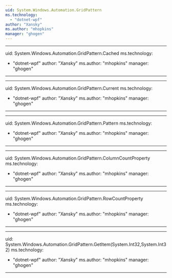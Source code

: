 ```yaml
---
uid: System.Windows.Automation.GridPattern
ms.technology: 
  - "dotnet-wpf"
author: "Xansky"
ms.author: "mhopkins"
manager: "ghogen"
---
```


---
uid: System.Windows.Automation.GridPattern.Cached
ms.technology: 
  - "dotnet-wpf"
author: "Xansky"
ms.author: "mhopkins"
manager: "ghogen"
---

---
uid: System.Windows.Automation.GridPattern.Current
ms.technology: 
  - "dotnet-wpf"
author: "Xansky"
ms.author: "mhopkins"
manager: "ghogen"
---

---
uid: System.Windows.Automation.GridPattern.Pattern
ms.technology: 
  - "dotnet-wpf"
author: "Xansky"
ms.author: "mhopkins"
manager: "ghogen"
---

---
uid: System.Windows.Automation.GridPattern.ColumnCountProperty
ms.technology: 
  - "dotnet-wpf"
author: "Xansky"
ms.author: "mhopkins"
manager: "ghogen"
---

---
uid: System.Windows.Automation.GridPattern.RowCountProperty
ms.technology: 
  - "dotnet-wpf"
author: "Xansky"
ms.author: "mhopkins"
manager: "ghogen"
---

---
uid: System.Windows.Automation.GridPattern.GetItem(System.Int32,System.Int32)
ms.technology: 
  - "dotnet-wpf"
author: "Xansky"
ms.author: "mhopkins"
manager: "ghogen"
---
